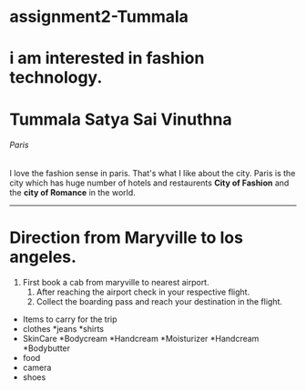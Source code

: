 # assignment2-Tummala
# i am interested in fashion technology.
# Tummala Satya Sai Vinuthna
###### Paris

I love the fashion sense in paris. That's what I like about the city.
Paris is the city which has huge number of hotels and restaurents **City of Fashion** and the **city of Romance** in the world.

---

# Direction from Maryville to los angeles.
1. First book a cab from maryville to nearest airport.
   1. After reaching the airport check in your respective flight.
   2. Collect the boarding pass and reach your destination in the flight.

*  Items to carry for the trip
* clothes
  *jeans
  *shirts
* SkinCare
  *Bodycream
  *Handcream
  *Moisturizer
  *Handcream
  *Bodybutter
* food
* camera
* shoes
